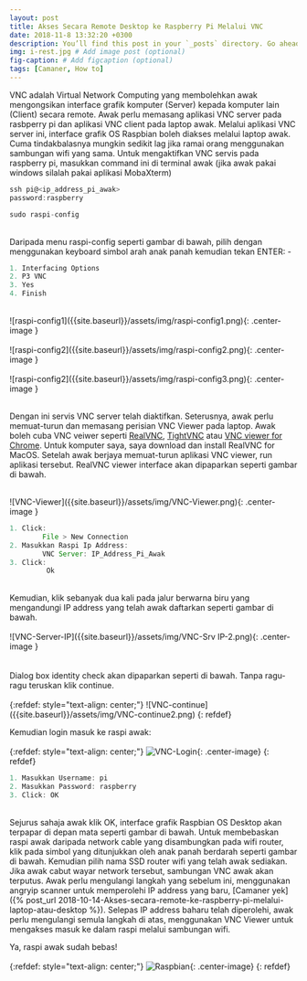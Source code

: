 ```yaml
---
layout: post
title: Akses Secara Remote Desktop ke Raspberry Pi Melalui VNC 
date: 2018-11-8 13:32:20 +0300
description: You’ll find this post in your `_posts` directory. Go ahead and edit it and re-build the site to see your changes. # Add post description (optional)
img: i-rest.jpg # Add image post (optional)
fig-caption: # Add figcaption (optional)
tags: [Camaner, How to]
---
```



VNC adalah Virtual Network Computing yang membolehkan awak mengongsikan interface grafik komputer (Server) kepada komputer lain (Client) secara remote. Awak perlu memasang aplikasi VNC server pada rasbperry pi dan aplikasi VNC client pada laptop awak. Melalui aplikasi VNC server ini, interface grafik OS Raspbian boleh diakses melalui laptop awak. Cuma tindakbalasnya mungkin sedikit lag jika ramai orang menggunakan sambungan 
wifi yang sama. Untuk mengaktifkan VNC servis pada raspberry pi, masukkan command ini di terminal awak (jika awak pakai windows silalah pakai aplikasi MobaXterm)

```javascript
ssh pi@<ip_address_pi_awak>
password:raspberry

sudo raspi-config
```



<br/>
Daripada menu raspi-config seperti gambar di bawah, pilih dengan menggunakan keyboard simbol arah anak panah kemudian tekan ENTER: -

```javascript
1. Interfacing Options
2. P3 VNC
3. Yes
4. Finish
```

<br/>
![raspi-config1]({{site.baseurl}}/assets/img/raspi-config1.png){: .center-image }
<br/>
<br/>
![raspi-config2]({{site.baseurl}}/assets/img/raspi-config2.png){: .center-image }
<br/>
<br/>
![raspi-config2]({{site.baseurl}}/assets/img/raspi-config3.png){: .center-image }
<br/>
<br/>

Dengan ini servis VNC server telah diaktifkan. Seterusnya, awak perlu memuat-turun dan memasang perisian VNC Viewer pada laptop. Awak boleh cuba VNC veiwer seperti [RealVNC](https://www.realvnc.com/en/), [TightVNC](https://www.tightvnc.com/) atau [VNC viewer for Chrome](https://vnc-viewer-for-google-chrome.en.softonic.com/). Untuk komputer saya, saya download dan install RealVNC for MacOS. Setelah awak berjaya memuat-turun aplikasi VNC viewer, run aplikasi tersebut. RealVNC viewer interface akan dipaparkan seperti gambar di bawah.

<br/>
![VNC-Viewer]({{site.baseurl}}/assets/img/VNC-Viewer.png){: .center-image }
<br/>

```javascript
1. Click: 
        File > New Connection
2. Masukkan Raspi Ip Address:
        VNC Server: IP_Address_Pi_Awak
3. Click:
         Ok
```
<br/>
Kemudian, klik sebanyak dua kali pada jalur berwarna biru yang mengandungi IP address yang telah awak daftarkan seperti gambar di bawah.
<br/>
<br/>
![VNC-Server-IP]({{site.baseurl}}/assets/img/VNC-Srv IP-2.png){: .center-image }
<br/>
<br/>
<br/>
Dialog box identity check akan dipaparkan seperti di bawah. Tanpa ragu-ragu teruskan klik continue. 
<br/>
<br/>
{:refdef: style="text-align: center;"}
![VNC-continue]({{site.baseurl}}/assets/img/VNC-continue2.png)
{: refdef}

Kemudian login masuk ke raspi awak:
<br/>
<br/>
{:refdef: style="text-align: center;"}
![VNC-Login]({{site.baseurl}}/assets/img/VNC-Login2.png){: .center-image}
{: refdef}
<br/>
```javascript
1. Masukkan Username: pi
2. Masukkan Password: raspberry        
3. Click: OK
```
<br/>
Sejurus sahaja awak klik OK, interface grafik Raspbian OS Desktop akan terpapar di depan mata seperti gambar di bawah. Untuk membebaskan raspi awak daripada network cable yang disambungkan pada wifi router, klik pada simbol yang ditunjukkan oleh anak panah berdarah seperti gambar di bawah. Kemudian pilih nama SSD router wifi yang telah awak sediakan. Jika awak cabut wayar network tersebut, sambungan VNC awak akan terputus. Awak perlu mengulangi langkah yang sebelum ini, menggunakan angryip scanner untuk memperolehi IP address yang baru, [Camaner yek]({% post_url 2018-10-14-Akses-secara-remote-ke-raspberry-pi-melalui-laptop-atau-desktop %}). Selepas IP address baharu telah diperolehi, awak perlu mengulangi semula langkah di atas, menggunakan VNC Viewer untuk mengakses masuk ke dalam raspi melalui sambungan wifi. 

Ya, raspi awak sudah bebas!
<br/>
<br/>
{:refdef: style="text-align: center;"}
![Raspbian]({{site.baseurl}}/assets/img/raspbian2.png){: .center-image}
{: refdef}











